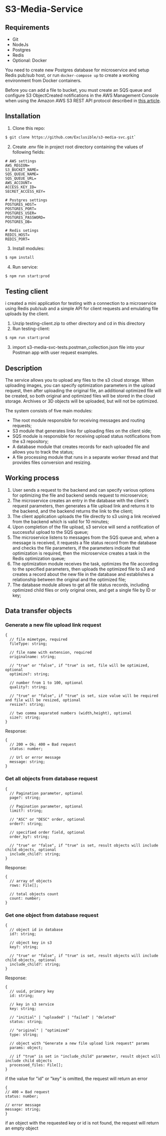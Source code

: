 # S3-Media-Service

## Requirements

- Git
- NodeJs
- Postgres
- Redis
- Optional: Docker

You need to create new Postgres database for microservice and setup Redis pub/sub host, or run `docker-compose up` to create a working environment from Docker containers.

Before you can add a file to bucket, you must create an SQS queue and configure S3 ObjectCreated notifications in the AWS Management Console when using the Amazon AWS S3 REST API protocol described in [this article](https://www.juniper.net/documentation/us/en/software/jsa7.4.2/jsa-dsm/topics/concept/jsa-dsm-create-sqs-queue-and-configure-s3-objectcreated-notifications.html#create-an-sqs-queue-and-configure-s-objectcreated-notifications__CreatingTheSQSQueueThatIsUsedToRece-87B75AE6).

## Installation

1. Clone this repo:

```bash
$ git clone https://github.com/Exclusible/s3-media-svc.git`
```

2. Create .env file in project root directory containing the values of following fields:

```env
# AWS settings
AWS_REGION=
S3_BUCKET_NAME=
SQS_QUEUE_NAME=
SQS_QUEUE_URL=
AWS_ACCOUNT=
ACCESS_KEY_ID=
SECRET_ACCESS_KEY=

# Postgres settings
POSTGRES_HOST=
POSTGRES_PORT=
POSTGRES_USER=
POSTGRES_PASSWORD=
POSTGRES_DB=

# Redis setings
REDIS_HOST=
REDIS_PORT=
```

3. Install modules:

```bash
$ npm install
```

4. Run service:

```bash
$ npm run start:prod
```

## Testing client

i created a mini application for testing with a connection to a microservice using Redis pub/sub and a simple API for client requests and emulating file uploads by the client.

1. Unzip testing-client.zip to other directory and cd in this directory
2. Run testing-client:

```bash
$ npm run start:prod
```

3. import s3-media-svc-tests.postman_collection.json file into your Postman app with user request examples.

## Description

The service allows you to upload any files to the s3 cloud storage. When uploading images, you can specify optimization parameters in the upload request, then after uploading the original file, an additional optimized file will be created, so both original and optimized files will be stored in the cloud storage. Archives or 3D objects will be uploaded, but will not be optimized.

The system consists of five main modules:

- The root module responsible for receiving messages and routing requests;
- S3 module that generates links for uploading files on the client side;
- SQS module is responsible for receiving upload status notifications from the s3 repository;
- A database module that creates records for each uploaded file and allows you to track the status;
- A file processing module that runs in a separate worker thread and that provides files conversion and resizing.

## Working process

1. User sends a request to the backend and can specify various options for optimizing the file and backend sends request to microservice;
2. The microservice creates an entry in the database with the client's request parameters, then generates a file upload link and returns it to the backend, and the backend returns the link to the client;
3. The client application uploads the file directly to s3 using a link received from the backend which is valid for 10 minutes;
4. Upon completion of the file upload, s3 service will send a notification of successful upload to the SQS queue;
5. The microservice listens to messages from the SQS queue and, when a message is received, it requests a file status record from the database and checks the file parameters, if the parameters indicate that optimization is required, then the microservice creates a task in the Redis optimization queue;
6. The optimization module receives the task, optimizes the file according to the specified parameters, then uploads the optimized file to s3 and creates a record about the new file in the database and establishes a relationship between the original and the optimized file;
7. The database module allows to get all file status records, including optimized child files or only original ones, and get a single file by ID or key;

## Data transfer objects

### Generate a new file upload link request

```
{
  // file mimetype, required
  fileType: string;

  // file name with extension, required
  originalname: string;

  // "true" or "false", if "true" is set, file will be optimized, optional
  optimize?: string;

  // number from 1 to 100, optional
  quality?: string;

  // "true" or "false", if "true" is set, size value will be required and file will be resized, optional
  resize?: string;

  // two comma separated numbers (width,height), optional
  size?: string;
}
```

Response:

```
{
  // 200 = Ok; 400 = Bad request
  status: number;

  // Url or error message
  message: string;
}
```

### Get all objects from database request

```
{
  // Pagination parameter, optional
  page?: string;

  // Pagination parameter, optional
  limit?: string;

  // "ASC" or "DESC" order, optional
  order?: string;

  // specified order field, optional
  order_by?: string;

  // "true" or "false", if "true" is set, result objects will include child objects, optional
  include_child?: string;
}
```

Response:

```
{
  // array of objects
  rows: File[];

  // total objects count
  count: number;
}
```

### Get one object from database request

```
{
  // object id in database
  id?: string;

  // object key in s3
  key?: string;

  // "true" or "false", if "true" is set, result objects will include child objects, optional
  include_child?: string;
}
```

Response:

```
{
  // uuid, primary key
  id: string;

  // key in s3 service
  key: string;

  // "initial" | "uploaded" | "failed" | "deleted"
  status: string;

  // "original" | "optimized"
  type: string;

  // object with "Generate a new file upload link request" params
  params: object;

  // if "true" is set in "include_child" parameter, result object will include child objects
  processed_files: File[];
}
```

if the value for "id" or "key" is omitted, the request will return an error

```
{
// 400 = Bad request
status: number;

// error message
message: string;
}
```

if an object with the requested key or id is not found, the request will return an empty object
